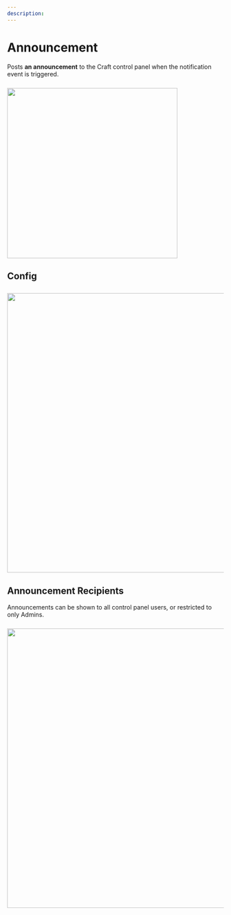 ```yaml
---
description:
---
```


# Announcement

Posts **an announcement** to the Craft control panel when the notification event is triggered.

<img class="dropshadow" src="/images/messages/announcement-example.png" alt="" style="width:396px; margin-top:10px">

## Config

<img class="dropshadow" src="/images/messages/announcement-config.png" alt="" style="width:650px; margin-top:10px">

<!--@include: @/messages/types/docs-links.md-->

## Announcement Recipients

Announcements can be shown to all control panel users, or restricted to only Admins.

<img class="dropshadow" src="/images/messages/announcement-recipients.png" alt="" style="width:650px; margin-top:10px">
